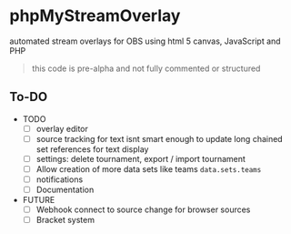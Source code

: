 # phpMyStreamOverlay
automated stream overlays for OBS using html 5 canvas, JavaScript and PHP

> this code is pre-alpha and not fully commented or structured

## To-DO
- TODO
	- [ ] overlay editor
	- [ ] source tracking for text isnt smart enough to update long chained set references for text display
	- [ ] settings: delete tournament, export / import tournament
	- [ ] Allow creation of more data sets like teams `data.sets.teams`
	- [ ] notifications
	- [ ] Documentation
- FUTURE
	- [ ] Webhook connect to source change for browser sources
	- [ ] Bracket system